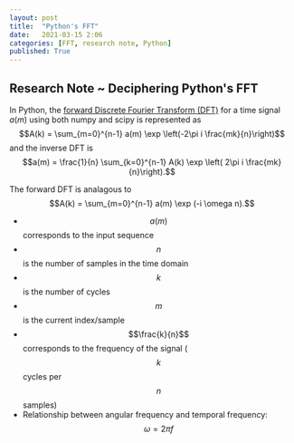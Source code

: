 ```yaml
---
layout: post
title:  "Python's FFT"
date:   2021-03-15 2:06
categories: [FFT, research note, Python]
published: True
---
```


## Research Note ~ Deciphering Python's FFT


In Python, the [forward Discrete Fourier Transform (DFT)](https://numpy.org/doc/stable/reference/routines.fft.html) for a time signal $a(m)$ using both numpy and scipy is represented as 
$$A(k) = \sum_{m=0}^{n-1} a(m) \exp \left(-2\pi i \frac{mk}{n}\right)$$
and the inverse DFT is
$$a(m) = \frac{1}{n} \sum_{k=0}^{n-1} A(k) \exp \left( 2\pi i \frac{mk}{n}\right).$$

The forward DFT is analagous to
$$A(k) = \sum_{m=0}^{n-1} a(m) \exp (-i \omega n).$$

- $$a(m)$$ corresponds to the input sequence
- $$n$$ is the number of samples in the time domain
- $$k$$ is the number of cycles
- $$m$$ is the current index/sample
- $$\frac{k}{n}$$ corresponds to the frequency of the signal ($$k$$ cycles per $$n$$ samples)
- Relationship between angular frequency and temporal frequency: $$\omega = 2 \pi f$$

